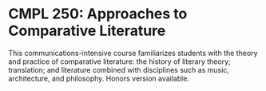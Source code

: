 # CMPL 250: Approaches to Comparative Literature

This communications-intensive course familiarizes students with the theory and practice of comparative literature: the history of literary theory; translation; and literature combined with disciplines such as music, architecture, and philosophy. Honors version available.